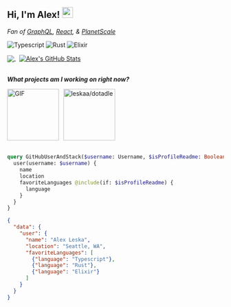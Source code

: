 ## Hi, I'm Alex! <img src="https://emojis.slackmojis.com/emojis/images/1570211625/6611/wave-animated.gif?1570211625" width="25px">

<p>
  <em>
    Fan of <a href="https://graphql.org/">GraphQL</a>, <a href="https://reactjs.org/">React</a>, & <a href="https://planetscale.com/">PlanetScale</a>
  </em>
</p>

![Typescript](https://img.shields.io/badge/TypeScript-3178C6.svg?style=for-the-badge&logo=TypeScript&logoColor=white)
![Rust](https://img.shields.io/badge/Rust-000000.svg?style=for-the-badge&logo=Rust&logoColor=white)
![Elixir](https://img.shields.io/badge/Elixir-4B275F.svg?style=for-the-badge&logo=Elixir&logoColor=white)

<a href="https://github.com/leskaa/leskaa">
  <picture>
    <source 
      srcset="https://github-readme-stats.vercel.app/api/top-langs/?username=leskaa&layout=compact&hide=Processing,Less,SCSS,Dockerfile,HTML,CSS&langs_count=8&title_color=FCE4EC&icon_color=F186C0&&text_color=E0F7FA&bg_color=25,00132C,003247"
      media="(prefers-color-scheme: dark)"
    />
    <source 
      srcset="https://github-readme-stats.vercel.app/api/top-langs/?username=leskaa&layout=compact&hide=Processing,Less,SCSS,Dockerfile,HTML,CSS&langs_count=8&theme=vue"
      media="(prefers-color-scheme: light), (prefers-color-scheme: no-preference)"
    />
    <img align="center" src="https://github-readme-stats.vercel.app/api/top-langs/?username=leskaa&layout=compact&hide=Processing,Less,SCSS,Dockerfile,HTML,CSS&langs_count=8&theme=vue" />
  </picture>
</a>
&nbsp;
<a href="https://github.com/leskaa/leskaa">
  <picture>
    <source 
      srcset="https://github-readme-stats.vercel.app/api?username=leskaa&show_icons=false&count_private=true&hide=contribs&show_icons=true&line_height=29&hide_rank=false&include_all_commits=true&title_color=FCE4EC&icon_color=F186C0&&text_color=E0F7FA&bg_color=25,00132C,003247"
      media="(prefers-color-scheme: dark)"
    />
    <source 
      srcset="https://github-readme-stats.vercel.app/api?username=leskaa&show_icons=false&count_private=true&hide=contribs&show_icons=true&line_height=29&hide_rank=false&include_all_commits=true&theme=vue"
      media="(prefers-color-scheme: light), (prefers-color-scheme: no-preference)"
    />
    <img align="center" src="https://github-readme-stats.vercel.app/api?username=leskaa&show_icons=false&count_private=true&hide=contribs&show_icons=true&line_height=29&hide_rank=false&include_all_commits=true&theme=vue" alt="Alex's GitHub Stats" />
  </picture>
</a>

<br> 
<br> 

<p>
  <em><b>
    What projects am I working on right now?
  </em></b>
</p>
<img align="left"  alt="GIF" src="https://media3.giphy.com/media/jsI8nBXJl6s7r7iuJ5/giphy.gif" height="120px" />
&nbsp;
<a href="https://github.com/leskaa/dotadle">
  <picture>
    <source 
      srcset="https://github-readme-stats.vercel.app/api/pin/?username=leskaa&repo=dotadle&show_owner=true&title_color=FCE4EC&icon_color=F186C0&&text_color=E0F7FA&bg_color=25,00132C,003247"
      media="(prefers-color-scheme: dark)"
    />
    <source 
      srcset="https://github-readme-stats.vercel.app/api/pin/?username=leskaa&repo=dotadle&show_owner=true&theme=vue"
      media="(prefers-color-scheme: light), (prefers-color-scheme: no-preference)"
    />
    <img align="center" src="https://github-readme-stats.vercel.app/api/pin/?username=leskaa&repo=dotadle&show_owner=true&theme=vue" alt="leskaa/dotadle" height="120px" />
  </picture>
</a>

<br> 
<br> 

```graphql
query GitHubUserAndStack($username: Username, $isProfileReadme: Boolean!) {
  user(username: $username) {
    name
    location
    favoriteLanguages @include(if: $isProfileReadme) {
      language
    }
  }
}
```

```json
{
  "data": {
    "user": {
      "name": "Alex Leska",
      "location": "Seattle, WA",
      "favoriteLanguages": [
        {"language": "Typescript"},
        {"language": "Rust"},
        {"language": "Elixir"}
      ]
    }
  }
}
```

<!--
**leskaa/leskaa** is a ✨ _special_ ✨ repository because its `README.md` (this file) appears on your GitHub profile.

Here are some ideas to get you started:

- 🔭 I’m currently working on ...
- 🌱 I’m currently learning ...
- 👯 I’m looking to collaborate on ...
- 🤔 I’m looking for help with ...
- 💬 Ask me about ...
- 📫 How to reach me: ...
- 😄 Pronouns: ...
- ⚡ Fun fact: ...
-->
